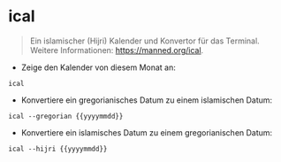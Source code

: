# ical

> Ein islamischer (Hijri) Kalender und Konvertor für das Terminal.
> Weitere Informationen: https://manned.org/ical.

- Zeige den Kalender von diesem Monat an:

`ical`

- Konvertiere ein gregorianisches Datum zu einem islamischen Datum:

`ical --gregorian {{yyyymmdd}}`

- Konvertiere ein islamisches Datum zu einem gregorianischen Datum:

`ical --hijri {{yyyymmdd}}`
